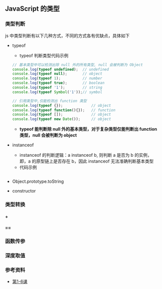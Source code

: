 ## JavaScript 的类型

### 类型判断
js 中类型判断有以下几种方式，不同的方式各有优缺点，具体如下

* typeof
	* typeof 判断类型代码示例

	```js
	// 基本类型中可以检测出除 null 外的所有类型, null 会被判断为 Object
	console.log(typeof undefined);	// undefined
	console.log(typeof null);		// object
	console.log(typeof 1);			// number
	console.log(typeof true);		// boolean
	console.log(typeof '1');		// string
	console.log(typeof Symbol('1'));// symbol

	// 引用类型中,仅能检测出 function 类型
	console.log(typeof {});				// object
	console.log(typeof function(){});	// function
	console.log(typeof []);				// object
	console.log(typeof new Date());		// object
	```
	* **typeof 能判断除 null 外的基本类型，对于复杂类型仅能判断出 function 类型，null 会被判断为 object**

* instanceof
	* instanceof 的判断逻辑：a instanceof b, 则判断 a 是否为 b 的实例，即，a 的原型链上是否存在 b，因此 instanceof 无法准确判断基本类型
	* 代码示例
	
	```js
	
	```
	
* Object.prototype.toString
* constructor


### 类型转换

#### +
#### == 

### 函数传参

### 深度取值


### 参考资料
* [第1-6课](https://gitbook.cn/gitchat/column/5c91c813968b1d64b1e08fde/topic/5cbbe675bbbba80861a35bd4)


